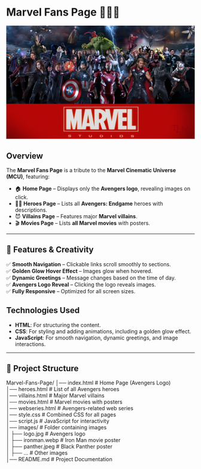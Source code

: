 # **Marvel Fans Page** 🦸‍♂️🔥  

![Marvel Banner](src/banner.png)  

## **Overview**  
The **Marvel Fans Page** is a tribute to the **Marvel Cinematic Universe (MCU)**, featuring:  
- 🏠 **Home Page** – Displays only the **Avengers logo**, revealing images on click.  
- 🦸‍♂️ **Heroes Page** – Lists all **Avengers: Endgame** heroes with descriptions.  
- 😈 **Villains Page** – Features major **Marvel villains**.  
- 🎬 **Movies Page** – Lists **all Marvel movies** with posters.    

---

## **🎨 Features & Creativity**  
✅ **Smooth Navigation** – Clickable links scroll smoothly to sections.  
✅ **Golden Glow Hover Effect** – Images glow when hovered.  
✅ **Dynamic Greetings** – Message changes based on the time of day.  
✅ **Avengers Logo Reveal** – Clicking the logo reveals images.  
✅ **Fully Responsive** – Optimized for all screen sizes.  


## **Technologies Used**  
- **HTML**: For structuring the content.  
- **CSS**: For styling and adding animations, including a golden glow effect.  
- **JavaScript**: For smooth navigation, dynamic greetings, and image interactions.

---

## **📁 Project Structure**  
Marvel-Fans-Page/
│── index.html          # Home Page (Avengers Logo)  
│── heroes.html         # List of all Avengers heroes  
│── villains.html       # Major Marvel villains  
│── movies.html         # Marvel movies with posters  
│── webseries.html      # Avengers-related web series  
│── style.css           # Combined CSS for all pages  
│── script.js           # JavaScript for interactivity  
│── images/             # Folder containing images  
│   ├── logo.jpg        # Avengers logo  
│   ├── ironman.webp    # Iron Man movie poster  
│   ├── panther.jpeg    # Black Panther poster  
│   ├── ...            # Other images  
│── README.md           # Project Documentation  